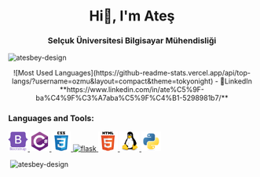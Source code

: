 <h1 align="center">Hi👋, I'm Ateş</h1>
<h3 align="center">Selçuk Üniversitesi Bilgisayar Mühendisliği</h3>

<p align="left"> <img src="https://komarev.com/ghpvc/?username=atesbey-design&label=Profile%20views&color=0e75b6&style=flat" alt="atesbey-design" /> </p>
<p align="center"> ![Most Used Languages](https://github-readme-stats.vercel.app/api/top-langs/?username=ozmu&layout=compact&theme=tokyonight)
- 💬LinkedIn  **https://www.linkedin.com/in/ate%C5%9F-ba%C4%9F%C3%A7aba%C5%9F%C4%B1-5298981b7/**




<h3 align="left">Languages and Tools:</h3>
<p align="left"> <a href="https://getbootstrap.com" target="_blank"> <img src="https://raw.githubusercontent.com/devicons/devicon/master/icons/bootstrap/bootstrap-plain-wordmark.svg" alt="bootstrap" width="40" height="40"/> </a> <a href="https://www.w3schools.com/cs/" target="_blank"> <img src="https://raw.githubusercontent.com/devicons/devicon/master/icons/csharp/csharp-original.svg" alt="csharp" width="40" height="40"/> </a> <a href="https://www.w3schools.com/css/" target="_blank"> <img src="https://raw.githubusercontent.com/devicons/devicon/master/icons/css3/css3-original-wordmark.svg" alt="css3" width="40" height="40"/> </a> <a href="https://flask.palletsprojects.com/" target="_blank"> <img src="https://www.vectorlogo.zone/logos/pocoo_flask/pocoo_flask-icon.svg" alt="flask" width="40" height="40"/> </a> <a href="https://www.w3.org/html/" target="_blank"> <img src="https://raw.githubusercontent.com/devicons/devicon/master/icons/html5/html5-original-wordmark.svg" alt="html5" width="40" height="40"/> </a> <a href="https://www.linux.org/" target="_blank"> <img src="https://raw.githubusercontent.com/devicons/devicon/master/icons/linux/linux-original.svg" alt="linux" width="40" height="40"/> </a> <a href="https://www.python.org" target="_blank"> <img src="https://raw.githubusercontent.com/devicons/devicon/master/icons/python/python-original.svg" alt="python" width="40" height="40"/> </a> </p>

<p>&nbsp;<img align="center" src="https://github-readme-stats.vercel.app/api?username=atesbey-design&show_icons=true&locale=en" alt="atesbey-design" /></p>
